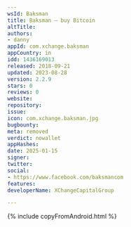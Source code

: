 ```yaml
---
wsId: Baksman
title: Baksman – buy Bitcoin
altTitle: 
authors:
- danny
appId: com.xchange.baksman
appCountry: in
idd: 1436169013
released: 2018-09-21
updated: 2023-08-28
version: 2.2.9
stars: 0
reviews: 0
website: 
repository: 
issue: 
icon: com.xchange.baksman.jpg
bugbounty: 
meta: removed
verdict: nowallet
appHashes: 
date: 2025-01-15
signer: 
twitter: 
social:
- https://www.facebook.com/baksmancom
features: 
developerName: XChangeCapitalGroup

---
```


{% include copyFromAndroid.html %}
